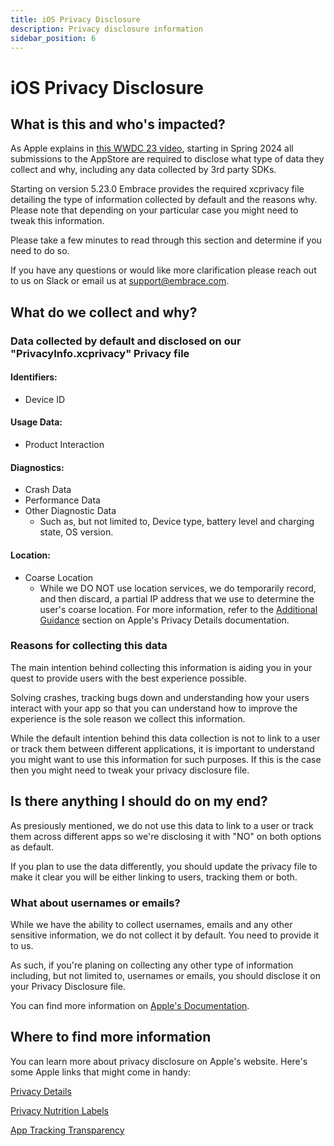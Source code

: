 ```yaml
---
title: iOS Privacy Disclosure
description: Privacy disclosure information
sidebar_position: 6
---
```


# iOS Privacy Disclosure

## What is this and who's impacted?

As Apple explains in [this WWDC 23 video](https://developer.apple.com/videos/play/wwdc2023/10060), starting in Spring 2024 all submissions to the AppStore are required to disclose what type of data they collect and why, including any data collected by 3rd party SDKs.  

Starting on version 5.23.0 Embrace provides the required xcprivacy file detailing the type of information collected by default and the reasons why. Please note that depending on your particular case you might need to tweak this information.  

Please take a few minutes to read through this section and determine if you need to do so.  

If you have any questions or would like more clarification please reach out to us on Slack
or email us at [support@embrace.com](mailto:support@embrace.com).

## What do we collect and why?

### **Data collected by default and disclosed on our "PrivacyInfo.xcprivacy" Privacy file**

#### **Identifiers:**
- Device ID

#### **Usage Data:**
- Product Interaction

#### **Diagnostics:**
- Crash Data
- Performance Data
- Other Diagnostic Data
  - Such as, but not limited to, Device type, battery level and charging state, OS version.  

#### **Location:**
- Coarse Location  
  - While we DO NOT use location services, we do temporarily record, and then discard, a partial IP address that we use to determine the user's coarse location. For more information, refer to the [Additional Guidance](https://developer.apple.com/app-store/app-privacy-details/#additional-guidance) section on Apple's Privacy Details documentation.

### **Reasons for collecting this data**

The main intention behind collecting this information is aiding you in your quest to provide users with the best experience possible.  

Solving crashes, tracking bugs down and understanding how your users interact with your app so that you can understand how to improve the experience is the sole reason we collect this information.

While the default intention behind this data collection is not to link to a user or track them between different applications, it is important to understand you might want to use this information for such purposes. If this is the case then you might need to tweak your privacy disclosure file.  

## Is there anything I should do on my end?

As presiously mentioned, we do not use this data to link to a user or track them across different apps so we're disclosing it with "NO" on both options as default.  

If you plan to use the data differently, you should update the privacy file to make it clear you will be either linking to users, tracking them or both.

### What about usernames or emails?

While we have the ability to collect usernames, emails and any other sensitive information, we do not collect it by default. You need to provide it to us.

As such, if you're planing on collecting any other type of information including, but not limited to, usernames or emails, you should disclose it on your Privacy Disclosure file.

You can find more information on [Apple's Documentation](https://developer.apple.com/app-store/app-privacy-details/#data-collection).

## Where to find more information

You can learn more about privacy disclosure on Apple's website. Here's some Apple links that might come in handy:

[Privacy Details](https://developer.apple.com/app-store/app-privacy-details/)

[Privacy Nutrition Labels](https://developer.apple.com/videos/play/wwdc2022/10167)

[App Tracking Transparency](https://developer.apple.com/videos/play/wwdc2022/10166)
